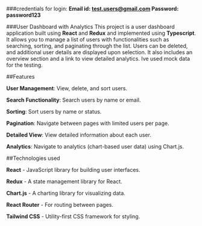 ###credentials for login:
**Email id: test.users@gmail.com
Password: password123**

###User Dashboard with Analytics
This project is a user dashboard application built using **React** and **Redux** and implemented using **Typescript**. 
It allows you to manage a list of users with functionalities such as searching, sorting, and paginating through the list. Users can be deleted, and additional user details are displayed upon selection. It also includes an overview section and a link to view detailed analytics. 
Ive used mock data for the testing.

##Features

**User Management**: View, delete, and sort users.

**Search Functionality**: Search users by name or email.

**Sorting**: Sort users by name or status.

**Pagination**: Navigate between pages with limited users per page.

**Detailed View**: View detailed information about each user.

**Analytics**: Navigate to analytics (chart-based user data) using Chart.js.


##Technologies used

**React** - JavaScript library for building user interfaces.

**Redux** - A state management library for React.

**Chart.js** - A charting library for visualizing data.

**React Router** - For routing between pages.

**Tailwind CSS** - Utility-first CSS framework for styling.

